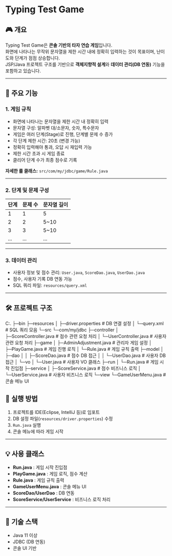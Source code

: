 # Typing Test Game

## 🎮 개요
Typing Test Game은 **콘솔 기반의 타자 연습 게임**입니다.  
화면에 나타나는 무작위 문자열을 제한 시간 내에 정확히 입력하는 것이 목표이며, 난이도와 단계가 점점 상승합니다.  
JSP/Java 프로젝트 구조를 기반으로 **객체지향적 설계**와 **데이터 관리(DB 연동)** 기능을 포함하고 있습니다.

---

## 📝 주요 기능

### 1. 게임 규칙
- 화면에 나타나는 문자열을 제한 시간 내 정확히 입력
- 문자열 구성: 알파벳 대/소문자, 숫자, 특수문자
- 게임은 여러 단계(Stage)로 진행, 단계별 문제 수 증가
- 각 단계 제한 시간: 20초 (변경 가능)
- 정확히 입력해야 통과, 오답 시 재입력 가능
- 제한 시간 초과 시 게임 종료
- 클리어 단계 수가 최종 점수로 기록

**자세한 룰 클래스:** `src/com/my/jdbc/game/Rule.java`

---

### 2. 단계 및 문제 구성
| 단계 | 문제 수 | 문자열 길이 |
|------|----------|------------|
| 1    | 1        | 5          |
| 2    | 2        | 5~10       |
| 3    | 3        | 5~10       |
| ...  | ...      | ...        |

---

### 3. 데이터 관리
- 사용자 정보 및 점수 관리: `User.java`, `ScoreDao.java`, `UserDao.java`
- 점수, 사용자 기록 DB 연동 가능
- SQL 쿼리 파일: `resources/query.xml`

---

## 🛠️ 프로젝트 구조
C:.
├─bin
├─resources
│ ├─driver.properties # DB 연결 설정
│ └─query.xml # SQL 쿼리 모음
└─src
└─com/my/jdbc
├─controller
│ ├─ScoreController.java # 점수 관련 요청 처리
│ └─UserController.java # 사용자 관련 요청 처리
├─game
│ ├─AdminAdjustment.java # 관리자 게임 설정
│ ├─PlayGame.java # 게임 진행 로직
│ └─Rule.java # 게임 규칙 출력
├─model
│ ├─dao
│ │ ├─ScoreDao.java # 점수 DB 접근
│ │ └─UserDao.java # 사용자 DB 접근
│ └─vo
│ └─User.java # 사용자 VO 클래스
├─run
│ └─Run.java # 게임 시작 진입점
├─service
│ ├─ScoreService.java # 점수 비즈니스 로직
│ └─UserService.java # 사용자 비즈니스 로직
└─view
└─GameUserMenu.java # 콘솔 메뉴 UI

## 🚀 실행 방법
1. 프로젝트를 IDE(Eclipse, IntelliJ 등)로 임포트
2. DB 설정 파일(`resources/driver.properties`) 수정
3. `Run.java` 실행
4. 콘솔 메뉴에 따라 게임 시작

---

## 💡 사용 클래스
- **Run.java** : 게임 시작 진입점
- **PlayGame.java** : 게임 로직, 점수 계산
- **Rule.java** : 게임 규칙 출력
- **GameUserMenu.java** : 콘솔 메뉴 UI
- **ScoreDao/UserDao** : DB 연동
- **ScoreService/UserService** : 비즈니스 로직 처리

---

## 📌 기술 스택
- Java 11 이상
- JDBC (DB 연동)
- 콘솔 UI 기반
